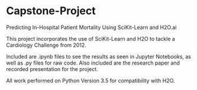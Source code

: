 # Capstone-Project

Predicting In-Hospital Patient Mortality Using SciKit-Learn and H2O.ai

This project incorporates the use of SciKit-Learn and H2O to tackle a Cardiology Challenge from 2012.

Included are .ipynb files to see the results as seen in Jupyter Notebooks, as well as .py files for raw code.
Also included are the research paper and recorded presentation for the project.

All work performed on Python Version 3.5 for compatibility with H2O.
